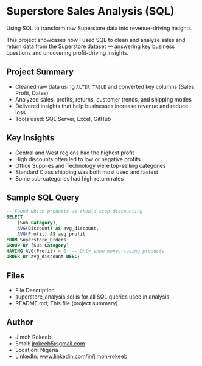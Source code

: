 # Superstore Sales Analysis (SQL)
Using SQL to transform raw Superstore data into revenue-driving insights.

This project showcases how I used SQL to clean and analyze sales and return data from the Superstore dataset — answering key business questions and uncovering profit-driving insights.

## Project Summary
- Cleaned raw data using `ALTER TABLE` and converted key columns (Sales, Profit, Dates)
- Analyzed sales, profits, returns, customer trends, and shipping modes
- Delivered insights that help businesses increase revenue and reduce loss
- Tools used: SQL Server, Excel, GitHub

## Key Insights
- Central and West regions had the highest profit
- High discounts often led to low or negative profits
- Office Supplies and Technology were top-selling categories
- Standard Class shipping was both most used and fastest
- Some sub-categories had high return rates

## Sample SQL Query
```sql
-- Found which products we should stop discounting
SELECT 
    [Sub-Category],
    AVG(Discount) AS avg_discount,
    AVG(Profit) AS avg_profit
FROM Superstore_Orders
GROUP BY [Sub-Category]
HAVING AVG(Profit) < 0  -- Only show money-losing products
ORDER BY avg_discount DESC;
```
## Files
- File	Description
- superstore_analysis.sql	is for all SQL queries used in analysis
- README.md; This file (project summary)

## Author
- Jimoh Rokeeb
- Email: jrokeeb5@gmail.com
- Location: Nigeria
- LinkedIn: www.linkedin.com/in/jimoh-rokeeb
